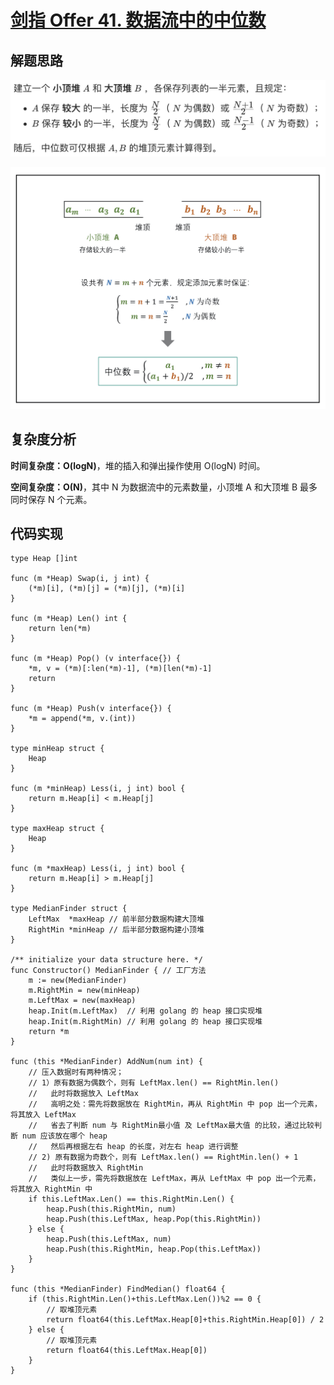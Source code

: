 # [剑指 Offer 41. 数据流中的中位数](https://leetcode-cn.com/problems/shu-ju-liu-zhong-de-zhong-wei-shu-lcof/)

## 解题思路

![8009FF9B-4BED-481C-83EE-FC157D22522B](images/8009FF9B-4BED-481C-83EE-FC157D22522B.png)

![3D78A7EA-EA15-4B4D-8F7B-B4482F81DE13](images/3D78A7EA-EA15-4B4D-8F7B-B4482F81DE13.png)

## 复杂度分析

**时间复杂度：O(logN)**，堆的插入和弹出操作使用 O(log⁡N) 时间。

**空间复杂度：O(N)**，其中 N 为数据流中的元素数量，小顶堆 A 和大顶堆 B 最多同时保存 N 个元素。 

## 代码实现

```golang
type Heap []int

func (m *Heap) Swap(i, j int) {
	(*m)[i], (*m)[j] = (*m)[j], (*m)[i]
}

func (m *Heap) Len() int {
	return len(*m)
}

func (m *Heap) Pop() (v interface{}) {
	*m, v = (*m)[:len(*m)-1], (*m)[len(*m)-1]
	return
}

func (m *Heap) Push(v interface{}) {
	*m = append(*m, v.(int))
}

type minHeap struct {
	Heap
}

func (m *minHeap) Less(i, j int) bool {
	return m.Heap[i] < m.Heap[j]
}

type maxHeap struct {
	Heap
}

func (m *maxHeap) Less(i, j int) bool {
	return m.Heap[i] > m.Heap[j]
}

type MedianFinder struct {
	LeftMax  *maxHeap // 前半部分数据构建大顶堆
	RightMin *minHeap // 后半部分数据构建小顶堆
}

/** initialize your data structure here. */
func Constructor() MedianFinder { // 工厂方法
	m := new(MedianFinder)
	m.RightMin = new(minHeap)
	m.LeftMax = new(maxHeap)
	heap.Init(m.LeftMax)  // 利用 golang 的 heap 接口实现堆
	heap.Init(m.RightMin) // 利用 golang 的 heap 接口实现堆
	return *m
}

func (this *MedianFinder) AddNum(num int) {
	// 压入数据时有两种情况；
	// 1）原有数据为偶数个，则有 LeftMax.len() == RightMin.len()
	//   此时将数据放入 LeftMax
	//   高明之处：需先将数据放在 RightMin，再从 RightMin 中 pop 出一个元素，将其放入 LeftMax
	//   省去了判断 num 与 RightMin最小值 及 LeftMax最大值 的比较，通过比较判断 num 应该放在哪个 heap
	//   然后再根据左右 heap 的长度，对左右 heap 进行调整
	// 2) 原有数据为奇数个，则有 LeftMax.len() == RightMin.len() + 1
	//   此时将数据放入 RightMin
	//   类似上一步，需先将数据放在 LeftMax，再从 LeftMax 中 pop 出一个元素，将其放入 RightMin 中
	if this.LeftMax.Len() == this.RightMin.Len() {
		heap.Push(this.RightMin, num)
		heap.Push(this.LeftMax, heap.Pop(this.RightMin))
	} else {
		heap.Push(this.LeftMax, num)
		heap.Push(this.RightMin, heap.Pop(this.LeftMax))
	}
}

func (this *MedianFinder) FindMedian() float64 {
	if (this.RightMin.Len()+this.LeftMax.Len())%2 == 0 {
		// 取堆顶元素
		return float64(this.LeftMax.Heap[0]+this.RightMin.Heap[0]) / 2
	} else {
		// 取堆顶元素
		return float64(this.LeftMax.Heap[0])
	}
}
```